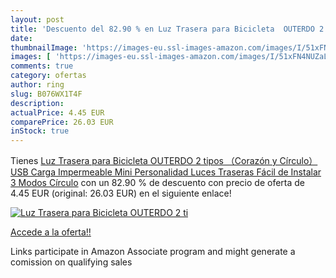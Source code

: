 ```yaml
---
layout: post
title: 'Descuento del 82.90 % en Luz Trasera para Bicicleta  OUTERDO 2 ti'
date: 
thumbnailImage: 'https://images-eu.ssl-images-amazon.com/images/I/51xFN4NUZaL._SL200_.jpg'
images: [ 'https://images-eu.ssl-images-amazon.com/images/I/51xFN4NUZaL._SL200_.jpg' ]
comments: true
category: ofertas
author: ring
slug: B076WX1T4F
description:
actualPrice: 4.45 EUR
comparePrice: 26.03 EUR
inStock: true
---
```


Tienes [Luz Trasera para Bicicleta  OUTERDO 2 tipos （Corazón y Círculo）USB Carga Impermeable Mini Personalidad Luces Traseras Fácil de Instalar 3 Modos Círculo](https://www.amazon.es/dp/B076WX1T4F/?tag=tolees-21) con un 82.90 % de descuento con precio de oferta de 4.45 EUR (original: 26.03 EUR) en el siguiente enlace!

[![Luz Trasera para Bicicleta  OUTERDO 2 ti](https://images-eu.ssl-images-amazon.com/images/I/51xFN4NUZaL._SL200_.jpg)](https://www.amazon.es/dp/B076WX1T4F/?tag=tolees-21)

[Accede a la oferta!!](https://www.amazon.es/dp/B076WX1T4F/?tag=tolees-21)

Links participate in Amazon Associate program and might generate a comission on qualifying sales


